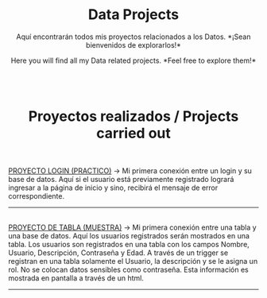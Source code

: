 <h1 align= center>Data Projects</h1>

<p align=center>Aquí encontrarán todos mis proyectos relacionados a los Datos. *¡Sean bienvenidos de explorarlos!*</p>

<p align=center>Here you will find all my Data related projects. *Feel free to explore them!*</p>
<br>
<br>

<h1 align=center>Proyectos realizados / Projects carried out</h1>
<br>

<a href= PRACTICO/Resumen.md>PROYECTO LOGIN (PRACTICO)</a>
  -> Mi primera conexión entre un login y su base de datos. Aquí si el usuario está previamente registrado logrará ingresar a la página de inicio y sino, recibirá el mensaje de error correspondiente. 
<hr>
<br>
<a href= Muestra/README.md>PROYECTO DE TABLA (MUESTRA)</a>
-> Mi primera conexión entre una tabla y una base de datos. Aquí los usuarios registrados serán mostrados en una tabla. Los usuarios son registrados en una tabla con los campos Nombre, Usuario, Descripción, Contraseña y Edad. A través de un trigger se registran en una tabla solamente el Usuario, la descripción y se le asigna un rol. No se colocan datos sensibles como contraseña. Esta información es mostrada en pantalla a través de un html. 
<hr>




